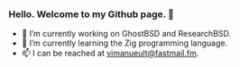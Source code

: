 ### Hello. Welcome to my Github page. 👋

- 🔭 I’m currently working on GhostBSD and ResearchBSD.
- 🌱 I’m currently learning the Zig programming language.
- 📫 I can be reached at vimanueult@fastmail.fm.
